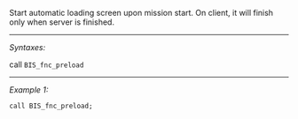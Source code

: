 Start automatic loading screen upon mission start.
On client, it will finish only when server is finished.


---
*Syntaxes:*

call `BIS_fnc_preload`

---
*Example 1:*

```sqf
call BIS_fnc_preload;
```